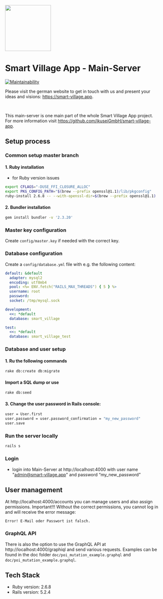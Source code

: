<img src="https://github.com/smart-village-solutions/smart-village-app-app/raw/master/smart-village-app-logo.png" width="150">

# Smart Village App - Main-Server

[![Maintainability](https://api.codeclimate.com/v1/badges/e3b4b85a95fa2edf58a4/maintainability)](https://codeclimate.com/github/ikuseiGmbH/smart-village-app-mainserver/maintainability)

Please visit the german website to get in touch with us and present your ideas and visions: https://smart-village.app.

&nbsp;

This main-server is one main part of the whole Smart Village App project. For more information visit https://github.com/ikuseiGmbH/smart-village-app.

## Setup process

### Common setup master branch

#### 1. Ruby installation

- for Ruby version issues

```bash
export CFLAGS="-DUSE_FFI_CLOSURE_ALLOC"
export PKG_CONFIG_PATH="$(brew --prefix openssl@1.1)/lib/pkgconfig"
ruby-install 2.6.8 -- --with-openssl-dir=$(brew --prefix openssl@1.1)
```

#### 2. Bundler installation

```bash
gem install bundler -v '2.3.20'
```

### Master key configuration

Create `config/master.key` if needed with the correct key.

### Database configuration

Create a `config/database.yml` file with e.g. the following content:

```yml
default: &default
  adapter: mysql2
  encoding: utf8mb4
  pool: <%= ENV.fetch("RAILS_MAX_THREADS") { 5 } %>
  username: root
  password:
  socket: /tmp/mysql.sock

development:
  <<: *default
  database: smart_village

test:
  <<: *default
  database: smart_village_test
```

### Database and user setup

#### 1. Ru the following commands

```bash
rake db:create db:migrate
```

#### Import a SQL dump or use

```bash
rake db:seed
```

#### 3. Change the user password in Rails console:

```bash
user = User.first
user.password = user.password_confirmation = "my_new_password"
user.save
```

### Run the server locally

```bash
rails s
```

### Login

- login into Main-Server at http://localhost:4000 with user name "admin@smart-village.app" and password “my_new_password”

## User management

At http://localhost:4000/accounts you can manage users and also assign permissions. Important!!! Without the correct permissions, you cannot log in and will receive the error message:

```
Error! E-Mail oder Passwort ist falsch.
```

### GraphQL API

There is also the option to use the GraphQL API at http://localhost:4000/graphiql and send various requests. Examples can be found in the doc folder `doc/poi_mutation_example.graphql` and `doc/poi_mutation_example.graphql`.

## Tech Stack

- Ruby version: 2.6.8
- Rails version: 5.2.4
